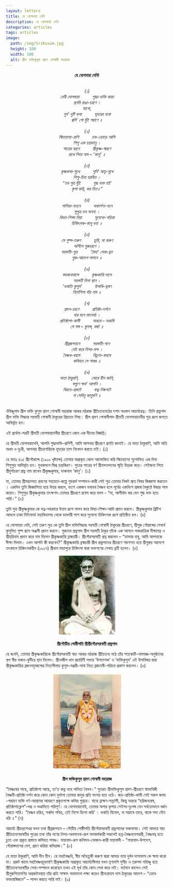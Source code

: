 ```yaml
---
layout: letters
title: হে যোগমায়া দেবি 
description: হে যোগমায়া দেবি 
categories: articles
tags: articles
image:
  path: /img/SriKusum.jpg
  height: 100
  width: 100
  alt: শ্রীল ভক্তিকুসুম শ্রমণ গোস্বামী মহারাজ
---
```


<!-- <p style="text-align:center"> শ্রীশ্রীগুরু-গৌরাঙ্গৌ জয়তঃ </p>  -->

<p style="text-align:center"> <b>  হে যোগমায়া দেবি! </b> </p> 

<p style="text-align:center">
<i>  
        <br>
(১)        <br>
দেবী যোগমায়া	&emsp; &emsp; 	শুদ্ধা-ভক্তি কায়া        <br>
প্রণমি রাঙা-চরণে ।        <br>
মাগো,         <br>
শুন’ দুটি কথা	&emsp; &emsp; 	হৃদয়ের ব্যথা        <br>
জ্বলি’ গো মুঁই পরাণে ॥        <br>
        <br>
(২)        <br>
স্মিতহাস্য-রাশি 	&emsp; &emsp; 	তব​-ক্রোড়ে আসি        <br>
শিশু এক চন্দ্রভানু ।        <br>
গাত্রের বরণে	&emsp; &emsp; 	শ্রীকৃষ্ণ-স্মরণে        <br>
রাখে পিতা নাম – ‘কানু’ ॥        <br>
        <br>
(৩)        <br>
কৃষ্ণ​কথা-সুখে	&emsp; &emsp; 	শুনি’ মাতৃ-মুখে        <br>
শিশু-চিত্ত হরষিত ।        <br>
“তব পুত্র মুঁই	&emsp; &emsp; 	শুদ্ধ ভক্ত হই’         <br>
কৃপা করি, কর হিত॥”        <br>
        <br>
(৪)        <br>
পালিয়া-যতনে	&emsp; &emsp; 	অকার্পণ্য-মনে         <br>
সুপুত্র তব অনন্য ।        <br>
বিদ্যা-শিক্ষা দিয়া	&emsp; &emsp; সুযোগ্য-গড়িয়া        <br>
চিকিৎসক-কানু ধন্য ॥        <br>
        <br>
(৫)        <br>
সে পুষ্প-তরুণ	&emsp; &emsp; 	তুমি, মা করুণ        <br>
অর্পিলে গুরুচরণে ।        <br>
সরস্বতী-পুত্র​	&emsp; &emsp; 	‘বৈদ্য’ সেবা-ব্রত        <br>
গুরু-আদেশ পালনে ॥        <br>
        <br>
(৬)        <br>
স্বভজনাবাসে 	&emsp; &emsp; 	কৃষ্ণকান্তি দাসে        <br>
সরস্বতী দিলা স্থান ।        <br>
‘ভকতি কুসুম’ &emsp; &emsp; 		উপাধি-ভূষণ        <br>​​
নির্দেশিলা যাঁর নাম ॥        <br>
        <br>
(৭)        <br>
শ্রমণ​-চরণে	&emsp; &emsp; 	প্রতিষ্ঠা-দর্শনে        <br>
যার মনে মাৎসর্য্য​ ।        <br>
প্রতিষ্ঠাশা-কামী	&emsp; &emsp; 	অন্তরে – ভণ্ডামি        <br>
সে সঙ্গ – কুসঙ্গ, বর্জ্য ॥        <br>
        <br>
(৮)        <br>
শ্রীব্রজপত্তনে 	&emsp; &emsp; 	সরস্বতী-গণে        <br>
যেই করে নিন্দা-মন্দ ।        <br>
বৈষ্ণব​-ধরমে 	&emsp; &emsp; 	বিচ্যুত-করমে        <br>
কলিহত সে পাষণ্ড ॥        <br>
        <br>
(৯)        <br>
মাতা ঠাকুরণি,	&emsp; &emsp; 	মোরে হীন জানি,        <br>
স্বগুণে ক্ষম’ আপনি ।        <br>
বিরহে-প্রকটে	&emsp; &emsp; 	কভু নিষ্কপটে        <br>
না সেবিনু কানুমণি ॥        <br>
        <br>
</i> </p>


ওঁবিষ্ণুপাদ শ্রীল ভক্তি কুসুম শ্রমণ গোস্বামী মহারাজ আকর মঠরাজ শ্রীচৈতন্যমঠের দশম অধস্তন আচার্য্যরত্ন।  তিনি প্রভুপাদ শ্রীল ভক্তি সিদ্ধান্ত সরস্বতী গোস্বামী ঠাকুরের প্রিয়তম শিষ্য​।  শ্রীল শ্রমণ গোস্বামীপাদ শ্রীমতী যোগমায়াদেবীর পুত্র রূপে জগতে আবির্ভূত হন​। 

এই প্রার্থনা-পত্রটি শ্রীমতী যোগমায়াদেবীর শ্রীচরণে কোন এক দীনের বিজ্ঞপ্তি।

হে শ্রীমতী যোগমায়াদেবি, আপনি শুদ্ধাভক্তি-রূপিণী, আমি আপনার শ্রীচরণে প্রণতি জানাই।  হে মাতা ঠাকুরাণি, আমি অতি অধম ও দুঃখী, আপনার শ্রীচরণান্তিকে হৃদয়ের তাপ নিবেদন করতে চাই।  (১)

হে মাতঃ ৪১৫ শ্রীগৌরাব্দে (১৯০০ খৃষ্টাব্দে) তোমার অপ্রাকৃত কোল আলোকিত করি স্মিতহাস্যে সুশোভিত এক দিব্য শিশুপুত্র আবির্ভূত হন।  মুখকমলে স্নিগ্ধ চন্দ্রকিরণ​।  পুত্রের গাত্রের বর্ণ শ্রীনন্দনন্দনের স্মৃতি উদ্রেক​ করে​।   সেইজন্য পিতা শ্রীদুর্গাচরণ প্রভু নাম রাখেন শ্রীকৃষ্ণকুমার, ডাকনাম ‘কানু’। (২)

মা, তোমার শ্রীমদ্ভাগবত শ্রবণের সহায়তা-কল্পে গৃহকর্ম সম্পাদন​-কারী সেই পুত্র তোমার নিকট শ্রুত বিষয় জিজ্ঞাসা করতেন​।  একদিন তুমি জিজ্ঞাসিতা হয়ে উত্তর করলে, বংশে একজন যথাযথ​ বৈষ্ণব হলে পূর্বের একবিংশ​ প্রজন্ম​ বৈকুণ্ঠে উদ্ধার লাভ করেন।  শিশুপুত্র শ্রীকৃষ্ণকুমার ত​ৎক্ষণাৎ তোমার শ্রীচরণে প্রণাম করে বলল - “মা, আশীর্বাদ কর যেন শুদ্ধ ভক্ত হতে পারি।” (৩)

তুমি পুত্র শ্রীকৃষ্ণকুমার কে যত্ন-সহকারে উত্তম রূপে পালন করে বিদ্যা-শিক্ষা-আদি প্রদান করলে।  শ্রীকৃষ্ণকুমার ব্রিটিশ আমলে ঢাকা মিটফোর্ড মহাবিদ্যালয় থেকে ডাক্তারী পাশ করে​ সুযোগ্য চিকিৎসক রূপে প্রতিষ্ঠিত হল​। (৪)

হে যোগমায়া দেবি, সেই তরুণ পুত্র কে তুমি শ্রীল ভক্তিসিদ্ধান্ত সরস্বতী গোস্বামী ঠাকুরের শ্রীচরণে, শ্রীগুরু গৌরাঙ্গের সেবার্থ কুসুমিত পুষ্প রূপে অঞ্জলী প্রদান করলে।  গুরুদেব প্রভুপাদ শ্রীল সরস্বতী ঠাকুর তাঁকে এক আসনে পাঞ্চরাত্রিক দীক্ষামন্ত্র ও শ্রীহরিনাম প্রদান করে নাম দিলেন শ্রীকৃষ্ণকান্তি ব্রহ্মচারী।  শ্রীগৌরসরস্বতী প্রশ্ন করলেন – “ডাক্তার বাবু, আমি আপনাকে দীক্ষা দিলাম​।  এখন আপনি কী করবেন​?”  শ্রীকৃষ্ণকান্তি ব্রহ্মচারী শ্রীল প্রভুপাদের শ্রীচরণে শরণাগত হয়ে শ্রীগুরুর আদেশে তৎকালে চিকিৎসকহীন (১৯২৭) শ্রীধাম মায়াপুরে চিকিৎসা দ্বারা ভক্তগণের সেবায় ব্রতী হলেন।  (৫)

<p style="text-align:center">
<img src="/img/Srila_Prabhupada_Cm.jpg" 
     width="175" 
     height="245"
     alt="শ্রীগৌড়ীয় গোষ্ঠীপতি শ্রীশ্রীগৌরসরস্বতী " />
<br> <br>
<b> শ্রীগৌড়ীয় গোষ্ঠীপতি শ্রীশ্রীগৌরসরস্বতী প্রভুপাদ </b>
</p>

হে জননি, তোমার শ্রীকৃষ্ণকান্তিকে শ্রীগৌরসরস্বতী স্ব​য়ং আকর মঠরাজ শ্রীচৈতন্য মঠে তাঁর শতকোটি-নামযজ্ঞ-অনুষ্ঠানের স্থল​ স্বীয়​ ভজন​-কুটীরে স্থান দিলেন​।  শ্রীনবদ্বীপ ধাম প্রচারিণী সভায় ‘উপদেশক’ ও ‘ভক্তিকুসুম’ এই উপাধিদ্বয় দ্বারা শ্রীকৃষ্ণকান্তির ব্রজনবযুবদ্বন্দ্বের নিত্যলীলায় কুসুম-মঞ্জরী-নামা নিত্য ব্রজদেবী-পরিচয় প্রকাশ করলেন।  (৬)

<p style="text-align:center">
<img src="/img/SriKusum.jpg" 
     width="217" 
     height="300"
     alt="শ্রীল ভক্তিকুসুম শ্রমণ গোস্বামী মহারাজ " />
<br> <br>
<b> শ্রীল ভক্তিকুসুম শ্রমণ গোস্বামী মহারাজ </b>
</p>

“বৈষ্ণবের পাছে, প্রতিষ্ঠাশা আছে, তা’ত কভু নহে অনিত্য বৈভব।” সুতরাং শ্রীভক্তিকুসুম শ্রমণ-শ্রীচরণে স্বাভাবিকী বৈষ্ণবী-প্রতিষ্ঠা দর্শন করে কোন কোন দুর্ভাগা তোমার কানুর প্রতি মৎসর হয়ে ওঠে।  জ​ড়​-প্রতিষ্ঠা-কামী সেই সকল কলহ​-পরায়ণ ব্যক্তি বর্ণ​-আশ্রমের আবরণে প্রকৃতপক্ষে কলির গুপ্ত​চর​।  বাহ্যে ব্রাহ্মণ-সন্ন্যাসী, কিন্তু অন্তরে “হরিজনদ্বেষ​, প্রতিষ্ঠাশাক্লেশ”-দগ্ধ​ ও ভণ্ডামিতে পরিপূর্ণ।  হে যোগমায়াদেবি, তোমার অপার কৃপায় সেইসব দুঃসঙ্গ যেন সর্বতোভাবে বর্জন করতে পারি। “বৈষ্ণব চরিত্র​, সর্ব্বদা পবিত্র​, যেই নিন্দে হিংসা করি’ । ভকতি বিনোদ, না সম্ভাষে তারে, থাকে সদা মৌন ধরি ॥” (৭)

আচার্য্য শ্রীচন্দ্রশেখর ভবন তথা শ্রীব্রজপত্তন – গৌড়ীয় গোষ্ঠীপতি শ্রীগৌরসরস্বতী প্রভুপাদের ভজনাল​য়​।  সেই আলয়ে স্ব​য়ং শ্রীচৈতন্যসরস্বতীর পুত্রের তথা তাঁর গণের  নিন্দা-অবমাননা-রূপ অপকর্মকারী সকলেই ছন্ন​-বৈষ্ণববেশধারী, বৈষ্ণবত্ব হতে চ্যুত এবং প্রকৃত প্রস্তাবে কলিহত পাষণ্ড​। মায়াবাদ-রূপ কলিমল-ভোজন​-কারী মায়াবাদী - "মায়াবাদ-উপদেশ​, গৌরাঙ্গদাসের বেশ​, গ্রহণ করিয়া কলিরাজ।" (৮)

হে মাতা ঠাকুরাণি, আমি দীন হীন।  হে মহাবৈষ্ণবি, স্বীয় অহৈতুকী করুণা দ্বারা আমার ন্যায় দুর্বল দাসাভাস কে ক্ষমা করো মা।  প্রকট কালে মহাবৈষ্ণবচূড়ামণি শ্রীকৃষ্ণকান্তি অপ্রাকৃত আচার্য্যলীলায় যখন তৃণাদপি সুনীচ ও তরুসম সহিষ্ণু হয়ে শ্রীচৈতন্যসরস্বতীর সেবা-সম্পাদন করেছেন তখন এই মূর্খ তাঁর কোন সেবা করে নাই।  বর্তমান কালেও সেই শ্রীগুরুপিতামণির অপ্রকটাবস্থায় তাঁর প্রতি সাক্ষাৎ অবমাননা লক্ষ্য করেও শ্রীনরোত্তম দাস ঠাকুরের আদেশ – “ক্রোধ ভক্তদ্বেষিজনে” – পালন করতে পারি নাই। (৯)


